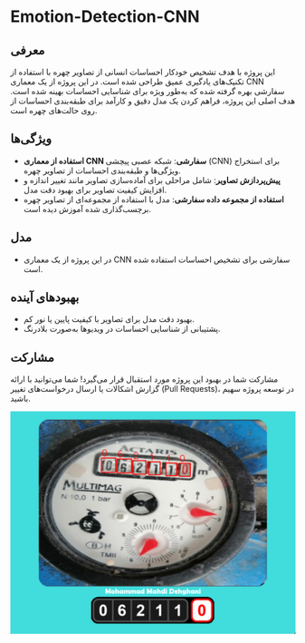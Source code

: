 # Emotion-Detection-CNN

## معرفی

این پروژه با هدف تشخیص خودکار احساسات انسانی از تصاویر چهره با استفاده از تکنیک‌های یادگیری عمیق طراحی شده است. در این پروژه از یک معماری CNN سفارشی بهره گرفته شده که به‌طور ویژه برای شناسایی احساسات بهینه شده است. هدف اصلی این پروژه، فراهم کردن یک مدل دقیق و کارآمد برای طبقه‌بندی احساسات از روی حالت‌های چهره است.

## ویژگی‌ها

- **استفاده از معماری CNN سفارشی**: شبکه عصبی پیچشی (CNN) برای استخراج ویژگی‌ها و طبقه‌بندی احساسات از تصاویر چهره.
- **پیش‌پردازش تصاویر**: شامل مراحلی برای آماده‌سازی تصاویر مانند تغییر اندازه و افزایش کیفیت تصاویر برای بهبود دقت مدل.
- **استفاده از مجموعه داده سفارشی**: مدل با استفاده از مجموعه‌ای از تصاویر چهره برچسب‌گذاری شده آموزش دیده است.

## مدل

- در این پروژه از یک معماری CNN سفارشی برای تشخیص احساسات استفاده شده است.

## بهبودهای آینده

- بهبود دقت مدل برای تصاویر با کیفیت پایین یا نور کم.
- پشتیبانی از شناسایی احساسات در ویدیوها به‌صورت بلادرنگ.

## مشارکت

مشارکت شما در بهبود این پروژه مورد استقبال قرار می‌گیرد! شما می‌توانید با ارائه گزارش اشکالات یا ارسال درخواست‌های تغییر (Pull Requests)، در توسعه پروژه سهیم باشید.

![Digtal-clock](https://github.com/MMD1426/WaterMeter-Reader/blob/main/Screenshot%202024-08-15%20133256.png)

